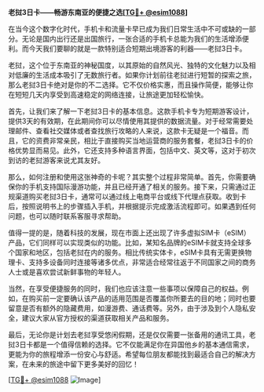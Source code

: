 **老挝3日卡——畅游东南亚的便捷之选[[TG💪+ @esim1088](https://t.me/s/esim1088)]**

在当今这个数字化时代，手机卡和流量卡早已成为我们日常生活中不可或缺的一部分。无论是国内出行还是出国旅行，一张合适的手机卡总能为我们的生活增添便利。而今天我们要聊的就是一款特别适合短期出境游客的利器——老挝3日卡。

老挝，这个位于东南亚的神秘国度，以其原始的自然风光、独特的文化魅力以及相对低廉的生活成本吸引了无数旅行者。如果你计划前往老挝进行短暂的探索之旅，那么老挝3日卡绝对是你的不二选择。它不仅价格实惠，而且操作简便，能够让你在短短几天内享受到高速稳定的网络连接，让旅途更加轻松愉快。

首先，让我们来了解一下老挝3日卡的基本信息。这款手机卡专为短期游客设计，提供3天的有效期，在此期间你可以尽情使用其提供的数据流量。对于经常需要处理邮件、查看社交媒体或者查找旅行攻略的人来说，这款卡无疑是一个福音。而且，它的资费非常亲民，相比于直接购买当地运营商的服务套餐，老挝3日卡的价格优势显而易见。此外，它还支持多种语言界面，包括中文、英文等，这对于初次到访的老挝游客来说尤其友好。

那么，如何注册和使用这张神奇的卡呢？其实整个过程非常简单。首先，你需要确保你的手机支持国际漫游功能，并且已经开通了相关的服务。接下来，只需通过正规渠道购买老挝3日卡，通常可以通过线上电商平台或线下代理点获取。收到卡后，按照说明书上的步骤插入手机，并根据提示完成激活流程即可。如果遇到任何问题，也可以随时联系客服寻求帮助。

值得一提的是，随着科技的发展，现在市面上还出现了许多虚拟SIM卡（eSIM）产品，它们同样可以实现类似的功能。比如，某知名品牌的eSIM卡就支持全球多个国家和地区，包括老挝在内的服务。相比传统实体卡，eSIM卡具有无需更换物理卡、支持多设备同时连接等诸多优点，非常适合经常往返于不同国家之间的商务人士或是喜欢尝试新鲜事物的年轻人。

当然，在享受便捷服务的同时，我们也应该注意一些事项以保障自己的权益。例如，在购买前一定要确认该产品的适用范围是否覆盖你所要去的目的地；同时也要留意是否有额外的隐藏费用，如漫游费、通话费等。另外，由于涉及到个人隐私安全，建议大家从官方授权的渠道获取相关产品和服务。

最后，无论你是计划去老挝享受悠闲假期，还是仅仅需要一张备用的通讯工具，老挝3日卡都是一个值得信赖的选择。它不仅能满足你在异国他乡的基本通信需求，更能为你的旅程增添一份安心与舒适。希望每位朋友都能找到最适合自己的解决方案，在未来的旅途中留下更多美好的回忆！

[[TG💪+ @esim1088](https://t.me/s/esim1088) ![Image](https://i.postimg.cc/4NQfJmqS/Snipaste-2025-05-13-00-14-12.png)]